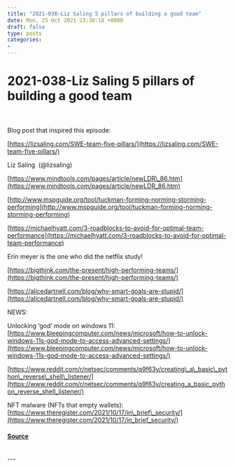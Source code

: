 ```yaml
---
title: "2021-038-Liz Saling 5 pillars of building a good team"
date: Mon, 25 Oct 2021 23:30:18 +0000
draft: false
type: posts
categories: 
- 
---
```

# 2021-038-Liz Saling 5 pillars of building a good team

<br/>

<br/>
Blog post that inspired this episode:

[https://lizsaling.com/SWE-team-five-pillars/](https://lizsaling.com/SWE-team-five-pillars/)

Liz Saling  (@lizsaling)

[https://www.mindtools.com/pages/article/newLDR\_86.htm](https://www.mindtools.com/pages/article/newLDR_86.htm)

[http://www.mspguide.org/tool/tuckman-forming-norming-storming-performing](http://www.mspguide.org/tool/tuckman-forming-norming-storming-performing)

[https://michaelhyatt.com/3-roadblocks-to-avoid-for-optimal-team-performance](https://michaelhyatt.com/3-roadblocks-to-avoid-for-optimal-team-performance)

Erin meyer is the one who did the netflix study!

[https://bigthink.com/the-present/high-performing-teams/](https://bigthink.com/the-present/high-performing-teams/)

[https://alicedartnell.com/blog/why-smart-goals-are-stupid/](https://alicedartnell.com/blog/why-smart-goals-are-stupid/)

NEWS:

Unlocking ‘god’ mode on windows 11: [https://www.bleepingcomputer.com/news/microsoft/how-to-unlock-windows-11s-god-mode-to-access-advanced-settings/](https://www.bleepingcomputer.com/news/microsoft/how-to-unlock-windows-11s-god-mode-to-access-advanced-settings/)

[https://www.reddit.com/r/netsec/comments/q9f63y/creating\_a\_basic\_python\_reverse\_shell\_listener/](https://www.reddit.com/r/netsec/comments/q9f63y/creating_a_basic_python_reverse_shell_listener/)

NFT malware (NFTs that empty wallets): [https://www.theregister.com/2021/10/17/in\_brief\_security/](https://www.theregister.com/2021/10/17/in_brief_security/)

#### [Source](http://brakeingsecurity.com/2021-038-liz-saling-5-pillars-of-building-a-good-team)

<br/>
---
